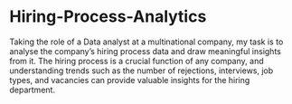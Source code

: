 # Hiring-Process-Analytics
Taking the role of a Data analyst at a multinational company, my task is to analyse the company’s hiring process data and draw meaningful insights from it. The hiring process is a crucial function of any company, and understanding trends such as the number of rejections, interviews, job types, and vacancies can provide valuable insights for the hiring department.
